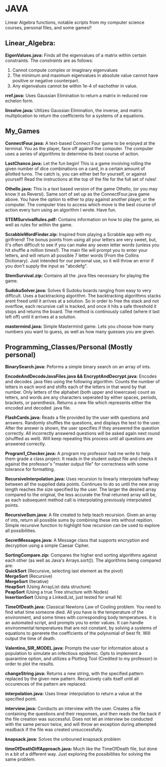 # JAVA
Linear Algebra functions, notable scripts from my computer science courses, personal files, and some games!!

## Linear_Algebra:
**EigenValues.java:** Finds all the eigenvalues of a matrix within certain constraints. The *constraints* are as follows:
1. Cannot compute complex or imaginary eigenvalues
2. The minimum and maximum eigenvalues in absolute value cannot have positive or negative counterpart.
3. Any eigenvalues cannot be within 1e-4 of eachother in value.

**rref.java:** Uses Gaussian Elimination to return a matrix in reduced row echelon form.

**linsolve.java:** Utilizes Gaussian Elimination, the inverse, and matrix multiplication to return the coefficients for a systems of a equations.

## My_Games
**ConnectFour.java:** A text-based Connect Four game to be enjoyed at the terminal. You as the player, face off against the computer. The computer uses a series of algorithms to determine its best course of action. 

**LastChance.java:** Let the fun begin! This is a game involving rolling the given number of dice combinations on a card, in a certain amount of allotted turns. The catch is, you can either bet for yourself, or against yourself! Read the instructions at the top of the file for the full set of rules!

**Othello.java:** This is a text based version of the game Othello, (or you may know it as Reversi). Same sort of set up as the ConnectFour.java game above. You have the option to either to play against another player, or the computer. The computer tries to access which move is the best course of action every turn using an algorithm I wrote. Have fun.

**STEMSurvivalRules.pdf:** Contains information on how to play the game, as well as rules for within the game. 

**ScrabbleWordFinder.zip:** Inspired from playing a Scrabble app with my girlfriend! The bonus points from using all your letters are very sweet, but, it's often difficult to see if you can make any seven letter words (unless you hit shuffle a million times!). The main file will prompt you to enter your letters, and will return all possible 7 letter words (From the Collins Dictionary). Just intended for our personal use, so it will throw an error if you don't supply the input as "abcdefg". 

**StemSurvival.zip:** Contains all the .java files necessary for playing the game.

**SudokuSolver.java:** Solves 6 Sudoku boards ranging from easy to very difficult. Uses a backtracking algorithm. The backtracking algorithms stacks arent freed until it arrives at a solution. So in order to free the stack and not overflow, each recursive call is tracked, and once it hits a safe threshold it stops and returns the board. The method is continously called (where it last left off) until it arrives at a solution.

**mastermind.java:** Simple Mastermind game. Lets you choose how many numbers you want to guess, as well as how many guesses you are given.

## Programming_Classes/Personal (Mostly personal)
**BinarySearch.java:** Peforms a simple binary search on an array of ints.

**EncodeAndDecodeJavaFiles.java && EncryptAndDecrypt.java:** Encodes and decodes .java files using the following algorithm. Counts the number of letters in each word and shifts each of the letters in that word by that number. Only letters of the alphabet (both upper and lowercase) count as letters, and words are any characters seperated by either spaces, periods, brackets, or parenthesis. Returns a new file which represents either the encoded and decoded .java file.

**FlashCards.java:** Reads a file provided by the user with questions and answers. Randomly shuffles the questions, and displays the text to the user. After the answer is shown, the user specifies if they answered the question correctly. All incorrectly answered questions will be asked again next round (shuffled as well). Will keep repeating this process until all questions are answered correctly.

**Program1_Checker.java:** A program my professor had me write to help them grade a class project. It reads in the student output file and checks it against the professor's "master output file" for correctness with some tolerance for formatting.

**RecursiveInterpolation.java:** Uses recursion to linearly interpolate halfway between all the supplied data points. Continues to do so until the new array length reaches the size specified by the user. The larger the desired array compared to the original, the less accurate the final returned array will be, as each subsequent method call is interpolating previously interpolated points.

**RecursiveSum.java:** A file created to help teach recursion. Given an array of ints, return all possible sums by combining these ints without repition. Simple recursive function to highlight how recursion can be used to explore all possibilities.

**SecretMessages.java:** A Message class that supports encryption and decryption using a simple Caesar Cipher. 

**SortingCompare.zip:** Compares the higher end sorting algorithms against each other (as well as Java's Arrays.sort()). The algorithms being compared are:
<br> **QuickSort** (Recursive, selecting last element as the pivot)
<br> **MergeSort** (Recursive)
<br> **MergeSort** (Iterative)
<br> **HeapSort**  (Using ArrayList data structure)
<br> **PeapSort**  (Using a true Tree structure with Nodes) 
<br> **InsertionSort** (Using a LinkedList, just tested for small N)

**TimeOfDeath.java:** Classical Newtons Law of Cooling problem. You need to find what time someone died. All you have is the temperature of the environment, and some times with corresponding body temperatures. It is an automated script, and prompts you to enter values. It can handle environmental temperatures that are not constant, by solving a systems of equations to generete the coefficients of the polynomial of best fit. Will output the time of death.

**Valentino_SIR_MODEL.java:** Prompts the user for information about a population to simulate an infectious epidemic. Opts to implement a quarantine option, and utilizes a Plotting Tool (Credited to my professor) in order to plot the results.

**changeString.java:** Returns a new string, with the specified pattern replaced by the given new pattern. Recursively calls itself until all occurences of the pattern are replaced.

**interpolation.java:** Uses linear interpolation to return a value at the specified point.

**interview.java:** Conducts an interview with the user. Creates a file containing the questions and their responses, and then reads the file back if the file creation was successful. Does not let an interview be conducted with the same person twice, and will throw an exception during attempted readback if the file was created unsuccessfully. 

**knapsack.java:** Solves the unbouned knapsack problem

**timeOfDeathDiffApproach.java:** Much like the TimeOfDeath file, but done in a bit of a different way. Just exploring the possibilities for solving the same problem.
